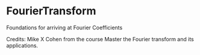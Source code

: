 # FourierTransform
Foundations for arriving at Fourier Coefficients

Credits: Mike X Cohen from the course Master the Fourier transform and its applications. 
